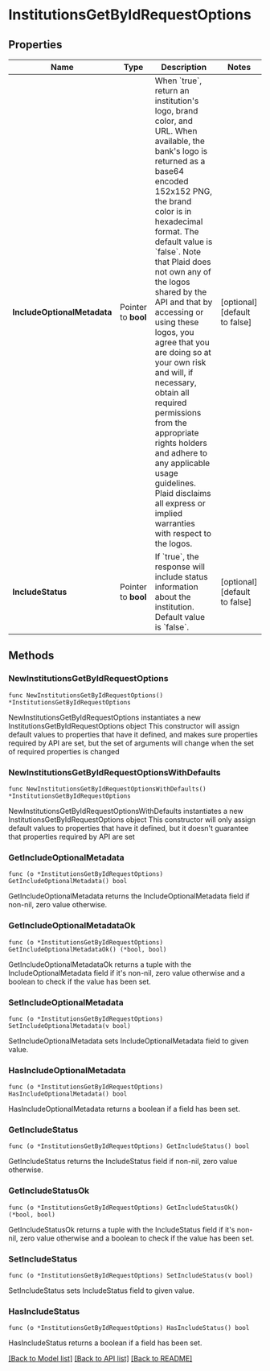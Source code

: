# InstitutionsGetByIdRequestOptions

## Properties

Name | Type | Description | Notes
------------ | ------------- | ------------- | -------------
**IncludeOptionalMetadata** | Pointer to **bool** | When &#x60;true&#x60;, return an institution&#39;s logo, brand color, and URL. When available, the bank&#39;s logo is returned as a base64 encoded 152x152 PNG, the brand color is in hexadecimal format. The default value is &#x60;false&#x60;.  Note that Plaid does not own any of the logos shared by the API and that by accessing or using these logos, you agree that you are doing so at your own risk and will, if necessary, obtain all required permissions from the appropriate rights holders and adhere to any applicable usage guidelines. Plaid disclaims all express or implied warranties with respect to the logos. | [optional] [default to false]
**IncludeStatus** | Pointer to **bool** | If &#x60;true&#x60;, the response will include status information about the institution. Default value is &#x60;false&#x60;. | [optional] [default to false]

## Methods

### NewInstitutionsGetByIdRequestOptions

`func NewInstitutionsGetByIdRequestOptions() *InstitutionsGetByIdRequestOptions`

NewInstitutionsGetByIdRequestOptions instantiates a new InstitutionsGetByIdRequestOptions object
This constructor will assign default values to properties that have it defined,
and makes sure properties required by API are set, but the set of arguments
will change when the set of required properties is changed

### NewInstitutionsGetByIdRequestOptionsWithDefaults

`func NewInstitutionsGetByIdRequestOptionsWithDefaults() *InstitutionsGetByIdRequestOptions`

NewInstitutionsGetByIdRequestOptionsWithDefaults instantiates a new InstitutionsGetByIdRequestOptions object
This constructor will only assign default values to properties that have it defined,
but it doesn't guarantee that properties required by API are set

### GetIncludeOptionalMetadata

`func (o *InstitutionsGetByIdRequestOptions) GetIncludeOptionalMetadata() bool`

GetIncludeOptionalMetadata returns the IncludeOptionalMetadata field if non-nil, zero value otherwise.

### GetIncludeOptionalMetadataOk

`func (o *InstitutionsGetByIdRequestOptions) GetIncludeOptionalMetadataOk() (*bool, bool)`

GetIncludeOptionalMetadataOk returns a tuple with the IncludeOptionalMetadata field if it's non-nil, zero value otherwise
and a boolean to check if the value has been set.

### SetIncludeOptionalMetadata

`func (o *InstitutionsGetByIdRequestOptions) SetIncludeOptionalMetadata(v bool)`

SetIncludeOptionalMetadata sets IncludeOptionalMetadata field to given value.

### HasIncludeOptionalMetadata

`func (o *InstitutionsGetByIdRequestOptions) HasIncludeOptionalMetadata() bool`

HasIncludeOptionalMetadata returns a boolean if a field has been set.

### GetIncludeStatus

`func (o *InstitutionsGetByIdRequestOptions) GetIncludeStatus() bool`

GetIncludeStatus returns the IncludeStatus field if non-nil, zero value otherwise.

### GetIncludeStatusOk

`func (o *InstitutionsGetByIdRequestOptions) GetIncludeStatusOk() (*bool, bool)`

GetIncludeStatusOk returns a tuple with the IncludeStatus field if it's non-nil, zero value otherwise
and a boolean to check if the value has been set.

### SetIncludeStatus

`func (o *InstitutionsGetByIdRequestOptions) SetIncludeStatus(v bool)`

SetIncludeStatus sets IncludeStatus field to given value.

### HasIncludeStatus

`func (o *InstitutionsGetByIdRequestOptions) HasIncludeStatus() bool`

HasIncludeStatus returns a boolean if a field has been set.


[[Back to Model list]](../README.md#documentation-for-models) [[Back to API list]](../README.md#documentation-for-api-endpoints) [[Back to README]](../README.md)


